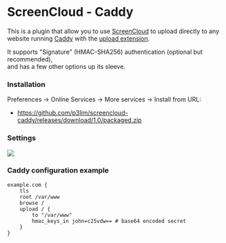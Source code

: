 # ScreenCloud - Caddy

This is a plugin that allow you to use [ScreenCloud](https://screencloud.net/) to upload directly to any  
website running [Caddy](https://caddyserver.com/) with the [upload extension](https://caddyserver.com/docs/upload).

It supports "Signature" (HMAC-SHA256) authentication (optional but recommended),  
and has a few other options up its sleeve.

### Installation

Preferences -> Online Services -> More services -> Install from URL:

- <https://github.com/p3lim/screencloud-caddy/releases/download/1.0/packaged.zip>

### Settings

![](https://cloud.githubusercontent.com/assets/26496/19211114/4be5cb94-8d35-11e6-8796-66b80044b834.png)


### Caddy configuration example

```
example.com {
	tls
	root /var/www
	browse /
	upload / {
		to "/var/www"
		hmac_keys_in john=c25vdw== # base64 encoded secret
	}
}

```
